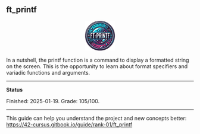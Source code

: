 ft_printf
-----

<p align="center">
  <a href="https://github.com/Albertoocbs/ft_printf">
    <img src="https://github.com/Albertoocbs/ft_printf/blob/master/ft_printf_circular.png" width="80"/>
  </a>
</p>

In a nutshell, the printf function is a command to display a formatted string on the screen.
This is the opportunity to learn about format specifiers and variadic functions and arguments.

---
**Status**

Finished: 2025-01-19. Grade: 105/100.

---

This guide can help you understand the project and new concepts better: https://42-cursus.gitbook.io/guide/rank-01/ft_printf
